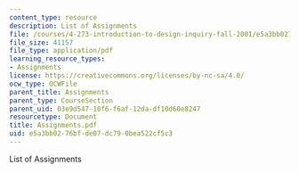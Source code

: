 ```yaml
---
content_type: resource
description: List of Assignments
file: /courses/4-273-introduction-to-design-inquiry-fall-2001/e5a3bb0276bfde07dc790bea522cf5c3_Assignments.pdf
file_size: 41157
file_type: application/pdf
learning_resource_types:
- Assignments
license: https://creativecommons.org/licenses/by-nc-sa/4.0/
ocw_type: OCWFile
parent_title: Assignments
parent_type: CourseSection
parent_uid: 03e9d547-10f6-f6af-12da-df10d60e8247
resourcetype: Document
title: Assignments.pdf
uid: e5a3bb02-76bf-de07-dc79-0bea522cf5c3
---
```

List of Assignments